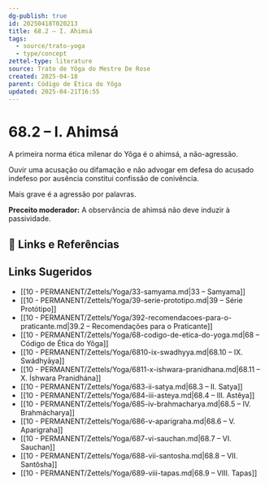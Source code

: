 ```yaml
---
dg-publish: true
id: 20250418T020213
title: 68.2 – I. Ahimsá
tags:
  - source/trato-yoga
  - type/concept
zettel-type: literature
source: Trato de Yôga do Mestre De Rose
created: 2025-04-18
parent: Código de Ética do Yôga
updated: 2025-04-21T16:55
---
```


# 68.2 – I. Ahimsá

A primeira norma ética milenar do Yôga é o ahimsá, a não-agressão.

Ouvir uma acusação ou difamação e não advogar em defesa do acusado indefeso por ausência constitui confissão de conivência.

Mais grave é a agressão por palavras.

**Preceito moderador:** A observância de ahimsá não deve induzir à passividade.

## 🔗 Links e Referências

## Links Sugeridos

- [[10 - PERMANENT/Zettels/Yoga/33-samyama.md|33 – Samyama]]
- [[10 - PERMANENT/Zettels/Yoga/39-serie-prototipo.md|39 – Série Protótipo]]
- [[10 - PERMANENT/Zettels/Yoga/392-recomendacoes-para-o-praticante.md|39.2 – Recomendações para o Praticante]]
- [[10 - PERMANENT/Zettels/Yoga/68-codigo-de-etica-do-yoga.md|68 – Código de Ética do Yôga]]
- [[10 - PERMANENT/Zettels/Yoga/6810-ix-swadhyya.md|68.10 – IX. Swádhyāya]]
- [[10 - PERMANENT/Zettels/Yoga/6811-x-ishwara-pranidhana.md|68.11 – X. Íshwara Pranidhána]]
- [[10 - PERMANENT/Zettels/Yoga/683-ii-satya.md|68.3 – II. Satya]]
- [[10 - PERMANENT/Zettels/Yoga/684-iii-asteya.md|68.4 – III. Astêya]]
- [[10 - PERMANENT/Zettels/Yoga/685-iv-brahmacharya.md|68.5 – IV. Brahmácharya]]
- [[10 - PERMANENT/Zettels/Yoga/686-v-aparigraha.md|68.6 – V. Aparigraha]]
- [[10 - PERMANENT/Zettels/Yoga/687-vi-sauchan.md|68.7 – VI. Sauchan]]
- [[10 - PERMANENT/Zettels/Yoga/688-vii-santosha.md|68.8 – VII. Santôsha]]
- [[10 - PERMANENT/Zettels/Yoga/689-viii-tapas.md|68.9 – VIII. Tapas]]
